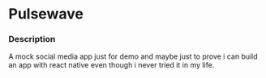# Pulsewave

### Description
A mock social media app just for demo and maybe just to prove i can build an app with react native even though i never tried it in my life.